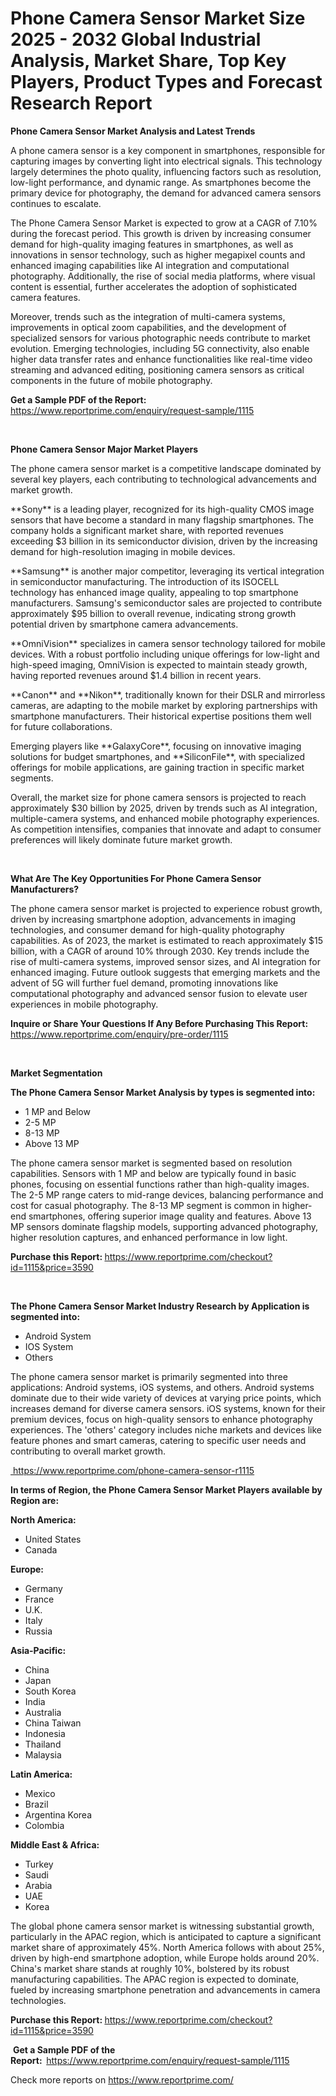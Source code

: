 <p><h1>Phone Camera Sensor Market Size 2025 - 2032 Global Industrial Analysis, Market Share, Top Key Players, Product Types and Forecast Research Report</h1></p><p><strong>Phone Camera Sensor Market Analysis and Latest Trends</strong></p>
<p><p>A phone camera sensor is a key component in smartphones, responsible for capturing images by converting light into electrical signals. This technology largely determines the photo quality, influencing factors such as resolution, low-light performance, and dynamic range. As smartphones become the primary device for photography, the demand for advanced camera sensors continues to escalate.</p><p>The Phone Camera Sensor Market is expected to grow at a CAGR of 7.10% during the forecast period. This growth is driven by increasing consumer demand for high-quality imaging features in smartphones, as well as innovations in sensor technology, such as higher megapixel counts and enhanced imaging capabilities like AI integration and computational photography. Additionally, the rise of social media platforms, where visual content is essential, further accelerates the adoption of sophisticated camera features.</p><p>Moreover, trends such as the integration of multi-camera systems, improvements in optical zoom capabilities, and the development of specialized sensors for various photographic needs contribute to market evolution. Emerging technologies, including 5G connectivity, also enable higher data transfer rates and enhance functionalities like real-time video streaming and advanced editing, positioning camera sensors as critical components in the future of mobile photography.</p></p>
<p><strong>Get a Sample PDF of the Report:&nbsp;</strong> <a href="https://www.reportprime.com/enquiry/request-sample/1115?utm_campaign=3522&utm_medium=2&utm_source=Github&utm_content=ia&utm_term=18032025&utm_id=phone-camera-sensor">https://www.reportprime.com/enquiry/request-sample/1115</a></p>
<p>&nbsp;</p>
<p><strong>Phone Camera Sensor Major Market Players</strong></p>
<p><p>The phone camera sensor market is a competitive landscape dominated by several key players, each contributing to technological advancements and market growth. </p><p>**Sony** is a leading player, recognized for its high-quality CMOS image sensors that have become a standard in many flagship smartphones. The company holds a significant market share, with reported revenues exceeding $3 billion in its semiconductor division, driven by the increasing demand for high-resolution imaging in mobile devices.</p><p>**Samsung** is another major competitor, leveraging its vertical integration in semiconductor manufacturing. The introduction of its ISOCELL technology has enhanced image quality, appealing to top smartphone manufacturers. Samsung's semiconductor sales are projected to contribute approximately $95 billion to overall revenue, indicating strong growth potential driven by smartphone camera advancements.</p><p>**OmniVision** specializes in camera sensor technology tailored for mobile devices. With a robust portfolio including unique offerings for low-light and high-speed imaging, OmniVision is expected to maintain steady growth, having reported revenues around $1.4 billion in recent years.</p><p>**Canon** and **Nikon**, traditionally known for their DSLR and mirrorless cameras, are adapting to the mobile market by exploring partnerships with smartphone manufacturers. Their historical expertise positions them well for future collaborations.</p><p>Emerging players like **GalaxyCore**, focusing on innovative imaging solutions for budget smartphones, and **SiliconFile**, with specialized offerings for mobile applications, are gaining traction in specific market segments.</p><p>Overall, the market size for phone camera sensors is projected to reach approximately $30 billion by 2025, driven by trends such as AI integration, multiple-camera systems, and enhanced mobile photography experiences. As competition intensifies, companies that innovate and adapt to consumer preferences will likely dominate future market growth.</p></p>
<p>&nbsp;</p>
<p><strong>What Are The Key Opportunities For Phone Camera Sensor Manufacturers?</strong></p>
<p><p>The phone camera sensor market is projected to experience robust growth, driven by increasing smartphone adoption, advancements in imaging technologies, and consumer demand for high-quality photography capabilities. As of 2023, the market is estimated to reach approximately $15 billion, with a CAGR of around 10% through 2030. Key trends include the rise of multi-camera systems, improved sensor sizes, and AI integration for enhanced imaging. Future outlook suggests that emerging markets and the advent of 5G will further fuel demand, promoting innovations like computational photography and advanced sensor fusion to elevate user experiences in mobile photography.</p></p>
<p><strong>Inquire or Share Your Questions If Any Before Purchasing This Report:</strong> <a href="https://www.reportprime.com/enquiry/pre-order/1115?utm_campaign=3522&utm_medium=2&utm_source=Github&utm_content=ia&utm_term=18032025&utm_id=phone-camera-sensor">https://www.reportprime.com/enquiry/pre-order/1115</a></p>
<p>&nbsp;</p>
<p><strong>Market Segmentation</strong></p>
<p><strong>The Phone Camera Sensor Market Analysis by types is segmented into:</strong></p>
<p><ul><li>1 MP and Below</li><li>2-5 MP</li><li>8-13 MP</li><li>Above 13 MP</li></ul></p>
<p><p>The phone camera sensor market is segmented based on resolution capabilities. Sensors with 1 MP and below are typically found in basic phones, focusing on essential functions rather than high-quality images. The 2-5 MP range caters to mid-range devices, balancing performance and cost for casual photography. The 8-13 MP segment is common in higher-end smartphones, offering superior image quality and features. Above 13 MP sensors dominate flagship models, supporting advanced photography, higher resolution captures, and enhanced performance in low light.</p></p>
<p><strong>Purchase this Report:&nbsp;</strong><a href="https://www.reportprime.com/checkout?id=1115&price=3590&utm_campaign=3522&utm_medium=2&utm_source=Github&utm_content=ia&utm_term=18032025&utm_id=phone-camera-sensor">https://www.reportprime.com/checkout?id=1115&price=3590</a></p>
<p>&nbsp;</p>
<p><strong>The Phone Camera Sensor Market Industry Research by Application is segmented into:</strong></p>
<p><ul><li>Android System</li><li>IOS System</li><li>Others</li></ul></p>
<p><p>The phone camera sensor market is primarily segmented into three applications: Android systems, iOS systems, and others. Android systems dominate due to their wide variety of devices at varying price points, which increases demand for diverse camera sensors. iOS systems, known for their premium devices, focus on high-quality sensors to enhance photography experiences. The 'others' category includes niche markets and devices like feature phones and smart cameras, catering to specific user needs and contributing to overall market growth.</p></p>
<p><a href="https://www.reportprime.com/phone-camera-sensor-r1115?utm_campaign=3522&utm_medium=2&utm_source=Github&utm_content=ia&utm_term=18032025&utm_id=phone-camera-sensor">&nbsp;https://www.reportprime.com/phone-camera-sensor-r1115</a></p>
<p><strong>In terms of Region, the Phone Camera Sensor Market Players available by Region are:</strong></p>
<p>
    <p> <strong> North America: </strong>
        <ul>
            <li>United States</li>
            <li>Canada</li>
        </ul>
        </p> 
    <p> <strong> Europe: </strong>
        <ul>
            <li>Germany</li>
            <li>France</li>
            <li>U.K.</li>
            <li>Italy</li>
            <li>Russia</li>
        </ul>
        </p> 
    <p> <strong> Asia-Pacific: </strong>
        <ul>
            <li>China</li>
            <li>Japan</li>
            <li>South Korea</li>
            <li>India</li>
            <li>Australia</li>
            <li>China Taiwan</li>
            <li>Indonesia</li>
            <li>Thailand</li>
            <li>Malaysia</li>
        </ul>
        </p> 
    <p> <strong> Latin America: </strong>
        <ul>
            <li>Mexico</li>
            <li>Brazil</li>
            <li>Argentina Korea</li>
            <li>Colombia</li>
        </ul>
        </p> 
    <p> <strong> Middle East & Africa: </strong>
        <ul>
            <li>Turkey</li>
            <li>Saudi</li>
            <li>Arabia</li>
            <li>UAE</li>
            <li>Korea</li>
        </ul>
    </p>
    </p>
<p><p>The global phone camera sensor market is witnessing substantial growth, particularly in the APAC region, which is anticipated to capture a significant market share of approximately 45%. North America follows with about 25%, driven by high-end smartphone adoption, while Europe holds around 20%. China's market share stands at roughly 10%, bolstered by its robust manufacturing capabilities. The APAC region is expected to dominate, fueled by increasing smartphone penetration and advancements in camera technologies.</p></p>
<p><strong>Purchase this Report: </strong><a href="https://www.reportprime.com/checkout?id=1115&price=3590&utm_campaign=3522&utm_medium=2&utm_source=Github&utm_content=ia&utm_term=18032025&utm_id=phone-camera-sensor">https://www.reportprime.com/checkout?id=1115&price=3590</a></p>
<p>&nbsp;<strong>Get a Sample PDF of the Report:&nbsp;&nbsp;</strong><a href="https://www.reportprime.com/enquiry/request-sample/1115?utm_campaign=3522&utm_medium=2&utm_source=Github&utm_content=ia&utm_term=18032025&utm_id=phone-camera-sensor">https://www.reportprime.com/enquiry/request-sample/1115</a></p>
<p><strong></strong></p>
<p>Check more reports on <a href="https://www.reportprime.com/?utm_campaign=3522&utm_medium=2&utm_source=Github&utm_content=ia&utm_term=18032025&utm_id=phone-camera-sensor">https://www.reportprime.com/</a></p>